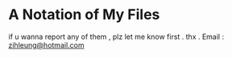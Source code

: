 # A Notation of My Files
if u wanna report any of them , plz let me know first . thx . 
Email : zihleung@hotmail.com

